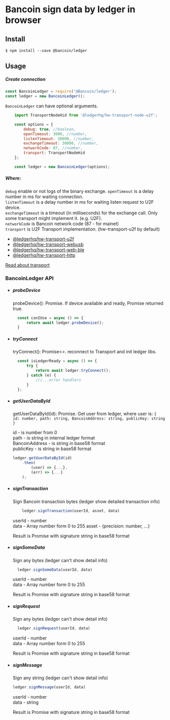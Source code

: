 # Bancoin sign data by ledger in browser

## Install

```
$ npm install --save @bancoin/ledger
```

## Usage

##### Create connection
```js
const BancoinLedger = require('@Bancoin/ledger');
const ledger = new BancoinLedger();
```
`BancoinLedger` can have optional arguments.

```js
    import TransportNodeHid from '@ledgerhq/hw-transport-node-u2f';

    const options = {
        debug: true, //boolean,
        openTimeout: 3000, //number,
        listenTimeout: 30000, //number,
        exchangeTimeout: 30000, //number,
        networkCode: 87, //number,
        transport: TransportNodeHid
    };

    const ledger = new BancoinLedger(options);
```
 
##### Where: 
`debug` enable or not logs of the binary exchange.
`openTimeout` is a delay number in ms for waiting connection.    
`listenTimeout` is a delay number in ms for waiting listen request to U2F device.    
`exchangeTimeout` is a timeout (in milliseconds) for the exchange call. Only some transport might implement it. (e.g. U2F).    
`networkCode` is Bancoin network code (87 - for mainet)  
`transport` is U2F Transport implementation. (hw-transport-u2f by default) 
+ [@ledgerhq/hw-transport-u2f](https://github.com/LedgerHQ/ledgerjs/tree/master/packages/hw-transport-u2f) 
+ [@ledgerhq/hw-transport-webusb](https://github.com/LedgerHQ/ledgerjs/tree/master/packages/hw-transport-webusb) 
+ [@ledgerhq/hw-transport-web-ble](https://github.com/LedgerHQ/ledgerjs/tree/master/packages/hw-transport-web-ble) 
+ [@ledgerhq/hw-transport-http](https://github.com/LedgerHQ/ledgerjs/tree/master/packages/hw-transport-http) 

[Read about transport](https://github.com/LedgerHQ/ledgerjs)

### BancoinLedger API



+ ##### probeDevice
    
    probeDevice(): Promise<boolean>. If device available and ready, Promise returned true.
    
    ```js
      const canIUse = async () => {
          return await ledger.probeDevice();
      }
    ```
+ ##### tryConnect

    tryConnect(): Promise<>. reconnect to Transport and init ledger libs.

    ```js
      const isLedgerReady = async () => {
          try {
              return await ledger.tryConnect();
          } catch (e) {
              ///...error handlers
          }
      };

+ ##### getUserDataById
     getUserDataById(id): Promise<user>. Get user from ledger, where user is:
     `{ id: number, path: string, BancoinAddress: string, publicKey: string }` 

     id - is number from 0  
     path - is string in internal ledger format  
     BancoinAddress - is string in base58 format  
     publicKey - is string in base58 format  
     
    ```js
    ledger.getUserDataById(id)
        .then(
            (user) => {...},
            (err) => {...}
        );
    ```

+ ##### signTransaction
    Sign Bancoin transaction bytes (ledger show detailed transaction info)
    ```js
        ledger.signTransaction(userId, asset, data)
    ```
    userId - number<br>
    data - Array<uInt8> number form 0 to 255
    asset - {precision: number, ...}
    
    Result is Promise with signature string in base58 format

+ ##### signSomeData     
    Sign any bytes (ledger can't show detail info)
    ```js
      ledger.signSomeData(userId, data)
    ```
    userId - number<br>
    data - Array<uInt8> number form 0 to 255
    
    Result is Promise with signature string in base58 format
    
+ ##### signRequest   
    
    Sign any bytes (ledger can't show detail info)
    
    ```js
      ledger.signRequest(userId, data)
    ```
    userId - number<br>
    data - Array<uInt8> number form 0 to 255
    
    Result is Promise with signature string in base58 format
    
+ ##### signMessage      
    Sign any string (ledger can't show detail info)

    ```js
    ledger.signMessage(userId, data)
    ```
    userId - number<br>
    data - string
    
    Result is Promise with signature string in base58 format
